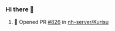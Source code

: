 ### Hi there 👋

<!--START_SECTION:activity-->
1. 💪 Opened PR [#826](https://github.com//nh-server/Kurisu/pull/826) in [nh-server/Kurisu](https://github.com//nh-server/Kurisu)
<!--END_SECTION:activity-->

<!--
**SetiZ/SetiZ** is a ✨ _special_ ✨ repository because its `README.md` (this file) appears on your GitHub profile.

Here are some ideas to get you started:

- 🔭 I’m currently working on ...
- 🌱 I’m currently learning ...
- 👯 I’m looking to collaborate on ...
- 🤔 I’m looking for help with ...
- 💬 Ask me about ...
- 📫 How to reach me: ...
- 😄 Pronouns: ...
- ⚡ Fun fact: ...
-->
